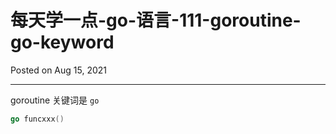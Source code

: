 # 每天学一点-go-语言-111-goroutine-go-keyword

Posted on Aug 15, 2021

---

goroutine 关键词是 `go`

```go
go funcxxx()
```
